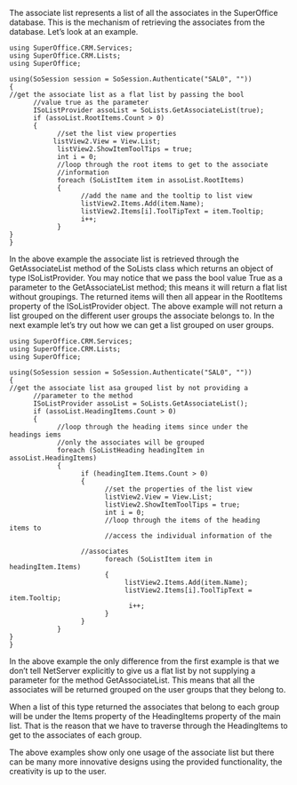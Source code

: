 <properties date="2016-05-11"
SortOrder="6"
/>

The associate list represents a list of all the associates in the SuperOffice database. This is the mechanism of retrieving the associates from the database. Let’s look at an example.

```
using SuperOffice.CRM.Services;
using SuperOffice.CRM.Lists;
using SuperOffice;
 
using(SoSession session = SoSession.Authenticate("SAL0", ""))
{
//get the associate list as a flat list by passing the bool
      //value true as the parameter
      ISoListProvider assoList = SoLists.GetAssociateList(true);
      if (assoList.RootItems.Count > 0)
      {
            //set the list view properties
           listView2.View = View.List;
            listView2.ShowItemToolTips = true;
            int i = 0;
            //loop through the root items to get to the associate
            //information
            foreach (SoListItem item in assoList.RootItems)
            {
                  //add the name and the tooltip to list view
                  listView2.Items.Add(item.Name);
                  listView2.Items[i].ToolTipText = item.Tooltip;
                  i++;
            }
}
}
```

 

In the above example the associate list is retrieved through the GetAssociateList method of the SoLists class which returns an object of type ISoListProvider. You may notice that we pass the bool value True as a parameter to the GetAssociateList method; this means it will return a flat list without groupings. The returned items will then all appear in the RootItems property of the ISoListProvider object. The above example will not return a list grouped on the different user groups the associate belongs to. In the next example let’s try out how we can get a list grouped on user groups.

```
using SuperOffice.CRM.Services;
using SuperOffice.CRM.Lists;
using SuperOffice;
 
using(SoSession session = SoSession.Authenticate("SAL0", ""))
{
//get the associate list asa grouped list by not providing a
      //parameter to the method
      ISoListProvider assoList = SoLists.GetAssociateList();
      if (assoList.HeadingItems.Count > 0)
      {
            //loop through the heading items since under the
headings iems
            //only the associates will be grouped
            foreach (SoListHeading headingItem in
assoList.HeadingItems)
            {
                  if (headingItem.Items.Count > 0)
                  {
                        //set the properties of the list view
                        listView2.View = View.List;
                        listView2.ShowItemToolTips = true;
                        int i = 0;
                        //loop through the items of the heading
items to
                        //access the individual information of the 

                  //associates
                        foreach (SoListItem item in
headingItem.Items)
                        {
                             listView2.Items.Add(item.Name);
                             listView2.Items[i].ToolTipText =
item.Tooltip;
                              i++;
                        }
                  }
            }
}
}
```

 

In the above example the only difference from the first example is that we don’t tell NetServer explicitly to give us a flat list by not supplying a parameter for the method GetAssociateList. This means that all the associates will be returned grouped on the user groups that they belong to.

 When a list of this type returned the associates that belong to each group will be under the Items property of the HeadingItems property of the main list. That is the reason that we have to traverse through the HeadingItems to get to the associates of each group.

The above examples show only one usage of the associate list but there can be many more innovative designs using the provided functionality, the creativity is up to the user.
